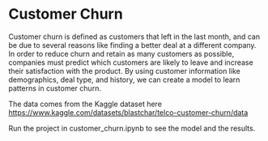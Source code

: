# Customer Churn

Customer churn is defined as customers that left in the last month, and can be due to several reasons like finding a better deal at a different company. In order to reduce churn and retain as many customers as possible, companies must predict which customers are likely to leave and increase their satisfaction with the product. By using customer information like demographics, deal type, and history, we can create a model to learn patterns in customer churn.

The data comes from the Kaggle dataset here https://www.kaggle.com/datasets/blastchar/telco-customer-churn/data

Run the project in customer_churn.ipynb to see the model and the results.